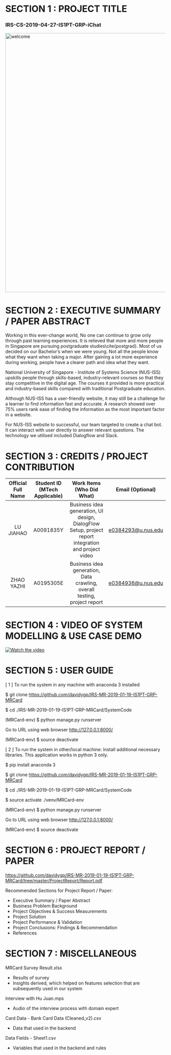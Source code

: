 # SECTION 1 : PROJECT TITLE
### IRS-CS-2019-04-27-IS1PT-GRP-iChat
<img width="812" alt="welcome" src="https://user-images.githubusercontent.com/48171290/54080819-80836a80-4333-11e9-9f1d-7f21123d454f.png">

# SECTION 2 : EXECUTIVE SUMMARY / PAPER ABSTRACT
Working in this ever-change world, No one can continue to grow only through past learning experiences. It is relieved that more and more people in Singapore are pursuing postgraduate studies\cite{postgrad}. Most of us decided on our Bachelor’s when we were young. Not all the people know what they want when taking a major. After gaining a lot more experience during working, people have a clearer path and idea what they want.

National University of Singapore - Institute of Systems Science (NUS-ISS) upskills people through skills-based, industry-relevant courses so that they stay competitive in the digital age. The courses it provided is more practical and industry-based skills compared with traditional Postgraduate education.

Although NUS-ISS has a user-friendly website, it may still be a challenge for a learner to find information fast and accurate. A research showed over 75\% users rank ease of finding the information as the most important factor in a website.

For NUS-ISS website to successful, our team targeted to create a chat bot. It can interact with user directly to answer relevant questions. The technology we utilised included Dialogflow and Slack.


# SECTION 3 : CREDITS / PROJECT CONTRIBUTION

| Official Full Name | Student ID (MTech Applicable)| Work Items (Who Did What) | Email (Optional) |
| :---: | :---: | :---: | :---: |
| LU JIAHAO | A0091835Y | Business idea generation, UI design, DialogFlow Setup, project report integration and project video | e0384293@u.nus.edu |
| ZHAO YAZHI | A0195305E | Business idea generation, Data crawling, overall testing, project report | e0384936@u.nus.edu |

# SECTION 4 : VIDEO OF SYSTEM MODELLING & USE CASE DEMO
[![Watch the video](https://user-images.githubusercontent.com/48171290/54084381-cad40e00-436a-11e9-8c73-83abc096a3f2.PNG)](https://www.youtube.com/watch?v=vu1eQ-0R4e8&feature=youtu.be)


# SECTION 5 : USER GUIDE
[ 1 ] To run the system in any machine with anaconda 3 installed

$ git clone https://github.com/davidygp/IRS-MR-2019-01-19-IS1PT-GRP-MRCard

$ cd ./IRS-MR-2019-01-19-IS1PT-GRP-MRCard/SystemCode

(MRCard-env) $ python manage.py runserver	

Go to URL using web browser http://127.0.0.1:8000/	

(MRCard-env) $ source deactivate

[ 2 ] To run the system in other/local machine: Install additional necessary libraries. This application works in python 3 only.

$ pip install anaconda 3 

$ git clone https://github.com/davidygp/IRS-MR-2019-01-19-IS1PT-GRP-MRCard

$ cd ./IRS-MR-2019-01-19-IS1PT-GRP-MRCard/SystemCode

$ source activate ./venv/MRCard-env

(MRCard-env) $ python manage.py runserver

Go to URL using web browser http://127.0.0.1:8000/

(MRCard-env) $ source deactivate

# SECTION 6 : PROJECT REPORT / PAPER
<Github File Link>  https://github.com/davidygp/IRS-MR-2019-01-19-IS1PT-GRP-MRCard/tree/master/ProjectReport/Report.pdf

Recommended Sections for Project Report / Paper:

+ Executive Summary / Paper Abstract
+ Business Problem Background
+ Project Objectives & Success Measurements
+ Project Solution
+ Project Performance & Validation
+ Project Conclusions: Findings & Recommendation
+ References

# SECTION 7 : MISCELLANEOUS
MRCard Survey Result.xlsx
+ Results of survey
+ Insights derived, which helped on features selection that are subsequently used in our system

Interview with Hu Juan.mps
+ Audio of the interview process with domain expert

Card Data - Bank Card Data (Cleaned_v2).csv
+ Data that used in the backend 

Data Fields - Sheet1.csv
+ Variables that used in the backend and rules
